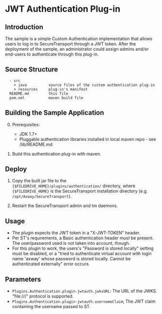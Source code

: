 JWT Authentication Plug-in
==================================

Introduction
------------

The sample is a simple Custom Authentication implementation that 
allows users to log in to SecureTransport through a JWT token.
After the deployment of the sample, an administrator could assign
admins and/or end-users to authenticate through this plug-in.

Source Structure
----------------

      - src
        + java          source files of the custom authentication plug-in
        + resources     plug-in's manifest
      README.md         this file
      pom.xml           maven build file


Building the Sample Application
-------------------------------
0.  Prerequisites:
    *   JDK 1.7+
    *   Pluggable authentication libraries installed in local maven repo
            - see /lib/README.md

1.  Build this authentication plug-in with maven.


Deploy
------

1.  Copy the built jar file to the  
    `{$FILEDRIVE_HOME}/plugins/authentication/` directory, where
    `{$FILEDRIVE_HOME}` is the SecureTransport installation
    directory (e.g. `/opt/Axway/SecureTransport`).
  
2.  Restart the SecureTransport admin and tm daemons.

Usage
-----

* The plugin expects the JWT token in a "X-JWT-TOKEN" header.  
* Per ST's requirements, a Basic authentication header *must* be present. The user/password used is not taken into account, though.
* For this plugin to work, the users's "Password is stored locally" setting must be disabled, or a "tried to authenticate virtual account with login name 'axway' whose password is stored locally. Cannot be authenticated externally" error occurs.

Parameters
----------

- `Plugins.Authentication.plugin-jwtauth.jwksURL`: The URL of the JWKS. "file:///" protocol is supported.
- `Plugins.Authentication.plugin-jwtauth.usernameClaim`; The JWT claim containing the username passed to ST.